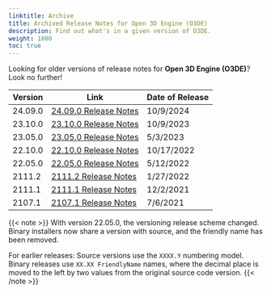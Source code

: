 ```yaml
---
linktitle: Archive
title: Archived Release Notes for Open 3D Engine (O3DE)
description: Find out what's in a given version of O3DE.
weight: 1000
toc: true
---
```


Looking for older versions of release notes for **Open 3D Engine (O3DE)**? Look no further!

| Version     |  Link                                           | Date of Release    |
|-------------|-------------------------------------------------|--------------------|
| 24.09.0     | [24.09.0 Release Notes](./2409-0-release-notes/)| 10/9/2024 |
| 23.10.0     | [23.10.0 Release Notes](./2310-0-release-notes/)| 10/9/2023 |
| 23.05.0     | [23.05.0 Release Notes](./2305-0-release-notes/)| 5/3/2023 |
| 22.10.0     | [22.10.0 Release Notes](./22-10-0/)             | 10/17/2022 |
| 22.05.0     | [22.05.0 Release Notes](./22-05-0/)             | 5/12/2022 |
| 2111.2      | [2111.2 Release Notes](./2111-2-release-notes)  | 1/27/2022 |
| 2111.1      | [2111.1 Release Notes](./21-11-release-notes)     | 12/2/2021          |
| 2107.1      | [2107.1 Release Notes](./2107-1-release-notes)   | 7/6/2021           |

{{< note >}}
With version 22.05.0, the versioning release scheme changed. Binary installers now share a version with source, and the friendly name has been removed.

For earlier releases: Source versions use the `XXXX.Y` numbering model. Binary releases use `XX.XX FriendlyName` names, where the decimal place is moved to the left by two values from the original source code version.
{{< /note >}}
